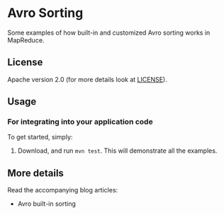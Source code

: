 Avro Sorting
============

Some examples of how built-in and customized Avro sorting works in MapReduce.

## License

Apache version 2.0 (for more details look at [LICENSE](LICENSE)).

## Usage

### For integrating into your application code

To get started, simply:

1. Download, and run `mvn test`. This will demonstrate all the examples.

## More details

Read the accompanying blog articles:

* Avro built-in sorting

